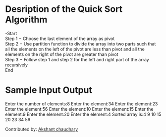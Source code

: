 # Desription of the Quick Sort Algorithm<br/>
-Start<br/>
Step 1 − Choose the last element of the array as pivot<br>
Step 2 − Use partition function to divide the array into two parts such that all the elements on the left of the pivot are less than pivot and all the elements on the right of the pivot are greater than pivot<br>
Step 3 − Follow step 1 and step 2 for the left and right part of the array recursively<br>
End<br/>


# Sample Input Output<br/>
Enter the number of elements:8
Enter the element:34
Enter the element:23
Enter the element:56
Enter the element:10
Enter the element:15
Enter the element:9
Enter the element:20
Enter the element:4
Sorted array is:4 9 10 15 20 23 34 56


Contributed by: [Akshant chaudhary](https://github.com/akshantchaudhary09)
